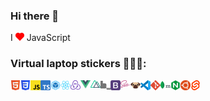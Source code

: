 ### Hi there 👋

I <a href="#"><img alt="" src="icons/heart.svg" width="14"></a> JavaScript

### Virtual laptop stickers 👨🏻‍💻:  

<a href="#"><img align="left" alt="html5" src="icons/html.svg" width="16"></a>
<a href="#"><img align="left" alt="css3" src="icons/css.svg" width="16"></a>
<a href="#"><img align="left" alt="js" src="icons/js.svg" width="16"></a>
<a href="#"><img align="left" alt="typescript" src="icons/typescript.svg" width="16"></a>
<a href="#"><img align="left" alt="webpack" src="icons/webpack.svg" width="16"></a>
<a href="#"><img align="left" alt="react" src="icons/react.svg" width="16"></a>
<a href="#"><img align="left" alt="redux" src="icons/redux.svg" width="16"></a>
<a href="#"><img align="left" alt="vue" src="icons/vue.svg" width="16"></a>
<a href="#"><img align="left" alt="nuxt" src="icons/nuxt.svg" width="16"></a>
<a href="#"><img alt="svelte" src="icons/svelte.svg" width="16"></a>
<a href="#"><img align="left" alt="bem" src="icons/bem.svg" width="16"></a>
<a href="#"><img align="left" alt="bootstrap" src="icons/bootstrap.svg" width="16"></a>
<a href="#"><img align="left" alt="sass" src="icons/sass.svg" width="16"></a>
<a href="#"><img align="left" alt="pug" src="icons/pug.svg" width="16"></a>
<a href="#"><img align="left" alt="vscode" src="icons/vscode.svg" width="16"></a>
<a href="#"><img align="left" alt="git" src="icons/git.svg" width="16"></a>
<a href="#"><img align="left" alt="mongodb" src="icons/mongodb.svg" width="16"></a>
<a href="#"><img align="left" alt="nginx" src="icons/nginx.svg" width="16"></a>
<a href="#"><img align="left" alt="ubuntu" src="icons/ubuntu.svg" width="16"></a>



<!--
**mukhindev/mukhindev** is a ✨ _special_ ✨ repository because its `README.md` (this file) appears on your GitHub profile.

Here are some ideas to get you started:

- 🔭 I’m currently working on ...
- 🌱 I’m currently learning ...
- 👯 I’m looking to collaborate on ...
- 🤔 I’m looking for help with ...
- 💬 Ask me about ...
- 📫 How to reach me: ...
- 😄 Pronouns: ...
- ⚡ Fun fact: ...
-->
